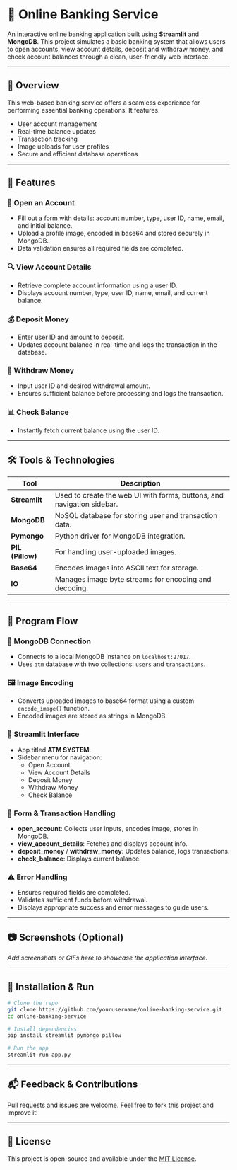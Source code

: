 # 🏦 Online Banking Service

An interactive online banking application built using **Streamlit** and **MongoDB**. This project simulates a basic banking system that allows users to open accounts, view account details, deposit and withdraw money, and check account balances through a clean, user-friendly web interface.

---

## 📌 Overview

This web-based banking service offers a seamless experience for performing essential banking operations. It features:

- User account management
- Real-time balance updates
- Transaction tracking
- Image uploads for user profiles
- Secure and efficient database operations

---

## 🚀 Features

### 📝 Open an Account
- Fill out a form with details: account number, type, user ID, name, email, and initial balance.
- Upload a profile image, encoded in base64 and stored securely in MongoDB.
- Data validation ensures all required fields are completed.

### 🔍 View Account Details
- Retrieve complete account information using a user ID.
- Displays account number, type, user ID, name, email, and current balance.

### 💰 Deposit Money
- Enter user ID and amount to deposit.
- Updates account balance in real-time and logs the transaction in the database.

### 💸 Withdraw Money
- Input user ID and desired withdrawal amount.
- Ensures sufficient balance before processing and logs the transaction.

### 📊 Check Balance
- Instantly fetch current balance using the user ID.

---

## 🛠️ Tools & Technologies

| Tool        | Description |
|-------------|-------------|
| **Streamlit** | Used to create the web UI with forms, buttons, and navigation sidebar. |
| **MongoDB**   | NoSQL database for storing user and transaction data. |
| **Pymongo**   | Python driver for MongoDB integration. |
| **PIL (Pillow)** | For handling user-uploaded images. |
| **Base64**    | Encodes images into ASCII text for storage. |
| **IO**        | Manages image byte streams for encoding and decoding. |

---

## 🔄 Program Flow

### 🔌 MongoDB Connection
- Connects to a local MongoDB instance on `localhost:27017`.
- Uses `atm` database with two collections: `users` and `transactions`.

### 🖼️ Image Encoding
- Converts uploaded images to base64 format using a custom `encode_image()` function.
- Encoded images are stored as strings in MongoDB.

### 🧩 Streamlit Interface
- App titled **ATM SYSTEM**.
- Sidebar menu for navigation:
  - Open Account
  - View Account Details
  - Deposit Money
  - Withdraw Money
  - Check Balance

### 🧾 Form & Transaction Handling
- **open_account**: Collects user inputs, encodes image, stores in MongoDB.
- **view_account_details**: Fetches and displays account info.
- **deposit_money** / **withdraw_money**: Updates balance, logs transactions.
- **check_balance**: Displays current balance.

### ⚠️ Error Handling
- Ensures required fields are completed.
- Validates sufficient funds before withdrawal.
- Displays appropriate success and error messages to guide users.

---

## 📷 Screenshots (Optional)
_Add screenshots or GIFs here to showcase the application interface._

---

## 🧪 Installation & Run

```bash
# Clone the repo
git clone https://github.com/yourusername/online-banking-service.git
cd online-banking-service

# Install dependencies
pip install streamlit pymongo pillow

# Run the app
streamlit run app.py
```

---

## 📬 Feedback & Contributions

Pull requests and issues are welcome. Feel free to fork this project and improve it!

---

## 🪪 License

This project is open-source and available under the [MIT License](LICENSE).

